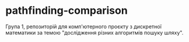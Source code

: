 # pathfinding-comparison
Група 1, репозиторій для комп'ютерного проєкту з дискретної математики за темою "дослідження різних алгоритмів пошуку шляху".
